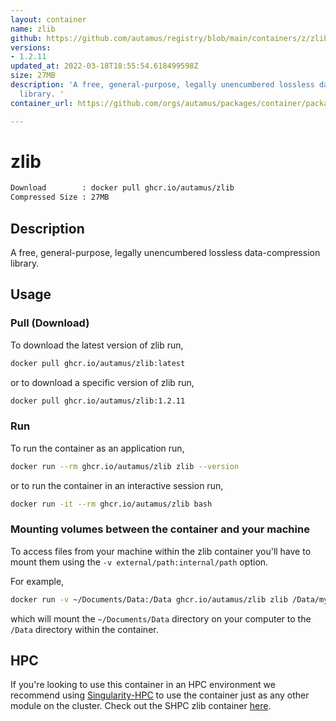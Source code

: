```yaml
---
layout: container
name: zlib
github: https://github.com/autamus/registry/blob/main/containers/z/zlib/spack.yaml
versions:
- 1.2.11
updated_at: 2022-03-18T18:55:54.618499598Z
size: 27MB
description: 'A free, general-purpose, legally unencumbered lossless data-compression
  library. '
container_url: https://github.com/orgs/autamus/packages/container/package/zlib

---
```

# zlib
```bash 
Download        : docker pull ghcr.io/autamus/zlib
Compressed Size : 27MB
```

## Description
A free, general-purpose, legally unencumbered lossless data-compression library. 

## Usage
### Pull (Download)
To download the latest version of zlib run,

```bash
docker pull ghcr.io/autamus/zlib:latest
```

or to download a specific version of zlib run,

```bash
docker pull ghcr.io/autamus/zlib:1.2.11
```
### Run
To run the container as an application run,
```bash
docker run --rm ghcr.io/autamus/zlib zlib --version
```

or to run the container in an interactive session run,
```bash
docker run -it --rm ghcr.io/autamus/zlib bash
```

### Mounting volumes between the container and your machine
To access files from your machine within the zlib container you'll have to mount them using the `-v external/path:internal/path` option.

For example,
```bash
docker run -v ~/Documents/Data:/Data ghcr.io/autamus/zlib zlib /Data/myData.csv
```
which will mount the `~/Documents/Data` directory on your computer to the `/Data` directory within the container.

## HPC
If you're looking to use this container in an HPC environment we recommend using [Singularity-HPC](https://singularity-hpc.readthedocs.io) to use the container just as any other module on the cluster. Check out the SHPC zlib container [here](https://singularityhub.github.io/singularity-hpc/r/ghcr.io-autamus-zlib/).